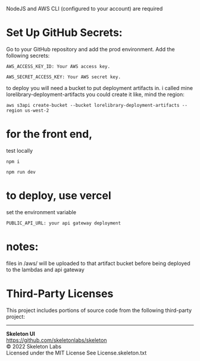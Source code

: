 NodeJS and AWS CLI (configured to your account) are required

# Set Up GitHub Secrets:

Go to your GitHub repository and add the prod environment.
Add the following secrets:

    AWS_ACCESS_KEY_ID: Your AWS access key.

    AWS_SECRET_ACCESS_KEY: Your AWS secret key.

to deploy you will need a bucket to put deployment artifacts in. i called mine lorelibrary-deployment-artifacts
you could create it like, mind the region:

    aws s3api create-bucket --bucket lorelibrary-deployment-artifacts --region us-west-2

# for the front end, 
test locally

    npm i

    npm run dev

# to deploy, use vercel 
set the environment variable

    PUBLIC_API_URL: your api gateway deployment

# notes:

files in /aws/ will be uploaded to that artifact bucket before being deployed to the lambdas and api gateway

# Third-Party Licenses

This project includes portions of source code from the following third-party project:

---

**Skeleton UI**  
https://github.com/skeletonlabs/skeleton  
© 2022 Skeleton Labs  
Licensed under the MIT License
See License.skeleton.txt
